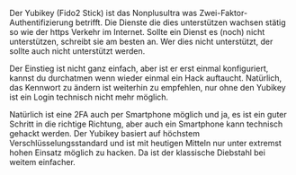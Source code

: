 Der Yubikey (Fido2 Stick) ist das Nonplusultra was Zwei-Faktor-Authentifizierung betrifft. Die Dienste die dies unterstützen wachsen stätig so wie der https Verkehr im Internet. Sollte ein Dienst es (noch) nicht unterstützen, schreibt sie am besten an. Wer dies nicht unterstützt, der sollte auch nicht unterstützt werden.

Der Einstieg ist nicht ganz einfach, aber ist er erst einmal konfiguriert, kannst du durchatmen wenn wieder einmal ein Hack auftaucht. Natürlich, das Kennwort zu ändern ist weiterhin zu empfehlen, nur ohne den Yubikey ist ein Login technisch nicht mehr möglich.

Natürlich ist eine 2FA auch per Smartphone möglich und ja, es ist ein guter Schritt in die richtige Richtung, aber auch ein Smartphone kann technisch gehackt werden. Der Yubikey basiert auf höchstem Verschlüsselungsstandard und ist mit heutigen Mitteln nur unter extremst hohen Einsatz möglich zu hacken. Da ist der klassische Diebstahl bei weitem einfacher.

